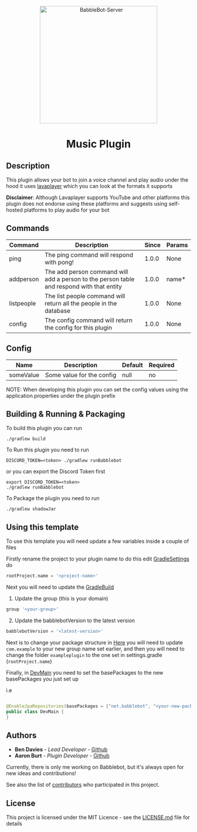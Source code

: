 <p align="center"><img src="https://avatars.githubusercontent.com/u/138989349" alt="BabbleBot-Server" width="320" height="320" /></p>  

<h1 align="center">
   Music Plugin
</h1>

## Description

This plugin allows your bot to join a voice channel and play audio under the hood it uses 
[lavaplayer](https://github.com/Walkyst/lavaplayer-fork) which you can look at the formats it supports

**Disclaimer**: Although Lavaplayer supports YouTube and other platforms this plugin does not endorse using 
these platforms and suggests using self-hosted platforms to play audio for your bot

## Commands

| Command    | Description                                                                               | Since | Params |
|------------|-------------------------------------------------------------------------------------------|-------|--------|
| ping       | The ping command will respond with pong!                                                  | 1.0.0 | None   |
| addperson  | The add person command will add a person to the person table and respond with that entity | 1.0.0 | name*  |
| listpeople | The list people command will return all the people in the database                        | 1.0.0 | None   |
| config     | The config command will return the config for this plugin                                 | 1.0.0 | None   |

## Config

| Name      | Description               | Default | Required |
|-----------|---------------------------|---------|----------|
| someValue | Some value for the config | null    | no       |

NOTE: When developing this plugin you can set the config values using the application.properties
under the plugin prefix

## Building & Running & Packaging

To build this plugin you can run

```shell
./gradlew build
```

To Run this plugin you need to run

```shell
DISCORD_TOKEN=<token> ./gradlew runBabblebot 
```

or you can export the Discord Token first

```shell
export DISCORD_TOKEN=<token>
./gradlew runBabblebot
```

To Package the plugin you need to run

```shell
./gradlew shadowJar
```

## Using this template

To use this template you will need update a few variables inside a couple of files

Firstly rename the project to your plugin name to do this edit [GradleSettings](./settings.gradle)
do

```groovy
rootProject.name = '<project-name>'
```

Next you will need to update the [GradleBuild](./build.gradle)

1. Update the group (this is your domain)

```groovy
group '<your-group>'
```

2. Update the babblebotVersion to the latest version

```groovy
babblebotVersion = '<latest-version>'
```

Next is to change your package structure in [Here](./src/main/java)
you will need to update `com.example` to your new group name set earlier,
and then you will need to change the folder `exampleplugin` to the one set in settings.gradle (`rootProject.name`)

Finally, in [DevMain](./src/main/java/com/example/exampleplugin/DevMain.java) you need to set the
basePackages to the new basePackages you just set up

i.e

```java

@EnableJpaRepositories(basePackages = {"net.babblebot", "<your-new-package-structure>"})
public class DevMain {
}
```

## Authors

* **Ben Davies** - *Lead Developer* - [Github](https://github.com/bendavies99)
* **Aaron Burt** - *Plugin Developer* - [Github](https://github.com/aaronburt)

Currently, there is only me working on Babblebot, but it's always open for new ideas and contributions!

See also the list of [contributors](https://github.com/babblebot-server/babblebot-example-plugin/contributors) who
participated in
this project.

## License

This project is licensed under the MIT Licence - see the [LICENSE.md](LICENSE.md) file for details

